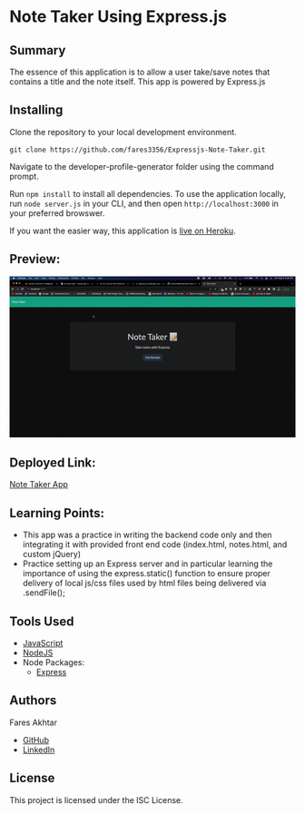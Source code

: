 # Note Taker Using Express.js 

## Summary
The essence of this application is to allow a user take/save notes that contains a title and the note itself. This app is powered by Express.js


## Installing

Clone the repository to your local development environment.

```
git clone https://github.com/fares3356/Expressjs-Note-Taker.git
```

Navigate to the developer-profile-generator folder using the command prompt.

Run `npm install` to install all dependencies. To use the application locally, run `node server.js` in your CLI, and then open `http://localhost:3000` in your preferred browswer. 

If you want the easier way, this application is [live on Heroku](https://fa-note-taker.herokuapp.com/).

## Preview:
![Application Preview](demo.gif)

## Deployed Link:
[Note Taker App](https://fa-note-taker.herokuapp.com/)

## Learning Points:
* This app was a practice in writing the backend code only and then integrating it with provided front end code (index.html, notes.html, and custom jQuery)
* Practice setting up an Express server and in particular learning the importance of using the express.static() function to ensure proper delivery of local js/css files used by html files being delivered via .sendFile();



## Tools Used
* [JavaScript](https://developer.mozilla.org/en-US/docs/Web/JavaScript)
* [NodeJS](https://nodejs.org/)
* Node Packages:
    * [Express](https://www.npmjs.com/package/express)

## Authors
Fares Akhtar
* [GitHub](https://github.com/fares3356)
* [LinkedIn](https://www.linkedin.com/in/fares-akhtar)

## License
This project is licensed under the ISC License.
